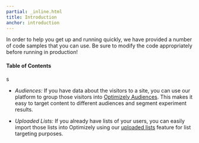 ```yaml
---
partial: _inline.html
title: Introduction
anchor: introduction
---
```


In order to help you get up and running quickly, we have provided a number of code samples that you can use.
Be sure to modify the code appropriately before running in production!

#### Table of Contents
s
* *Audiences:* If you have data about the visitors to a site, you can use our platform to group those visitors into [Optimizely Audiences](/samples/#audiences). This makes it easy to target content to different audiences and segment experiment results.

* *Uploaded Lists:* If you already have lists of your users, you can easily import those lists into Optimizely using our [uploaded lists](/samples/#user-lists) feature for list targeting purposes.
